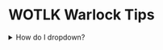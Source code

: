 # WOTLK Warlock Tips

<details>
<summary>How do I dropdown?</summary>
<br>
This is how you dropdown.
</details>
